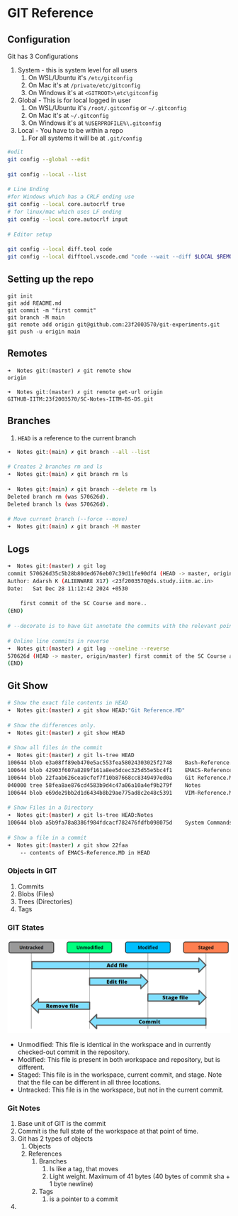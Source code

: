 # GIT Reference


## Configuration

Git has 3 Configurations
1. System - this is system level for all users
   1. On WSL/Ubuntu it's `/etc/gitconfig`
   2. On Mac it's at `/private/etc/gitconfig`
   3. On Windows it's at `<GITROOT>\etc\gitconfig`
2. Global - This is for local logged in user
   1. On WSL/Ubuntu it's `/root/.gitconfig` or `~/.gitconfig`
   2. On Mac it's at `~/.gitconfig`
   3. On Windows it's at `%USERPROFILE%\.gitconfig`
3. Local - You have to be within a repo
   1. For all systems it will be at `.git/config`

```bash
#edit
git config --global --edit

git config --local --list

# Line Ending
#for Windows which has a CRLF ending use
git config --local core.autocrlf true
# for linux/mac which uses LF ending
git config --local core.autocrlf input

# Editor setup

git config --local diff.tool code
git config --local difftool.vscode.cmd "code --wait --diff $LOCAL $REMOTE"

```


## Setting up the repo

```
git init
git add README.md
git commit -m "first commit"
git branch -M main
git remote add origin git@github.com:23f2003570/git-experiments.git
git push -u origin main
```

## Remotes

```
➜  Notes git:(master) ✗ git remote show
origin

➜  Notes git:(master) ✗ git remote get-url origin
GITHUB-IITM:23f2003570/SC-Notes-IITM-BS-DS.git
```
## Branches

1. `HEAD` is a reference to the current branch

```bash
➜  Notes git:(main) ✗ git branch --all --list

# Creates 2 branches rm and ls
➜  Notes git:(main) ✗ git branch rm ls

➜  Notes git:(main) ✗ git branch --delete rm ls
Deleted branch rm (was 570626d).
Deleted branch ls (was 570626d).

# Move current branch (--force --move)
➜  Notes git:(main) ✗ git branch -M master

```

## Logs

```bash
➜  Notes git:(master) ✗ git log
commit 570626d35c5b28b80ded676eb07c39d11fe90df4 (HEAD -> master, origin/master)
Author: Adarsh K (ALIENWARE X17) <23f2003570@ds.study.iitm.ac.in>
Date:   Sat Dec 28 11:12:42 2024 +0530

    first commit of the SC Course and more..
(END)

# --decorate is to have Git annotate the commits with the relevant pointers.

# Online line commits in reverse
➜  Notes git:(master) ✗ git log --oneline --reverse
570626d (HEAD -> master, origin/master) first commit of the SC Course and more..
(END)
```


## Git Show

```bash
# Show the exact file contents in HEAD
➜  Notes git:(master) ✗ git show HEAD:"Git Reference.MD"

# Show the differences only.
➜  Notes git:(master) ✗ git show HEAD

# Show all files in the commit
➜  Notes git:(master) ✗ git ls-tree HEAD
100644 blob e3a08ff89eb470e5ac553fea58024303025f2748    Bash-Reference.MD
100644 blob 42903f607a8289f161a8ee5dcec325d55e5bc4f1    EMACS-Reference.MD
100644 blob 22faab626cea9cfef7f10b87668cc8349497ed0a    Git Reference.MD
040000 tree 58fea8ae876cd4583b9d4c47a06a10a4ef9b279f    Notes
100644 blob e69de29bb2d1d6434b8b29ae775ad8c2e48c5391    VIM-Reference.MD

# Show Files in a Directory
➜  Notes git:(master) ✗ git ls-tree HEAD:Notes
100644 blob a5b9fa78a8386f984fdcacf782476fdfb098075d    System Commands-Week01.MD

# Show a file in a commit
➜  Notes git:(master) ✗ git show 22faa
    -- contents of EMACS-Reference.MD in HEAD
```

### Objects in GIT
1. Commits
2. Blobs (Files)
3. Trees (Directories)
4. Tags

### GIT States

![Git States](imgs/01-git-states.png)

   - Unmodified: This file is identical in the workspace and in currently checked-out commit in the repository.
   - Modified: This file is present in both workspace and repository, but is different.
   - Staged: This file is in the workspace, current commit, and stage. Note that the file can be different in all three locations.
   - Untracked: This file is in the workspace, but not in the current commit.

### Git Notes

1. Base unit of GIT is the commit
2. Commit is the full state of the workspace at that point of time.
3. Git has 2 types of objects
   1. Objects
   2. References
      1. Branches
         1. Is like a tag, that moves
         2. Light weight. Maximum of 41 bytes (40 bytes of commit sha + 1 byte newline)
      2. Tags
         1. is a pointer to a commit
4. 